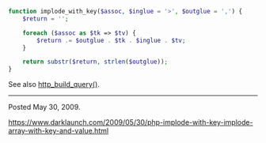 ```php
function implode_with_key($assoc, $inglue = '>', $outglue = ',') {
    $return = '';

    foreach ($assoc as $tk => $tv) {
        $return .= $outglue . $tk . $inglue . $tv;
    }

    return substr($return, strlen($outglue));
}
```

See also <a href="http://www.php.net/manual/en/function.http-build-query.php">http_build_query()</a>.

---

Posted May 30, 2009.

https://www.darklaunch.com/2009/05/30/php-implode-with-key-implode-array-with-key-and-value.html